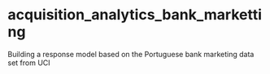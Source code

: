 # acquisition_analytics_bank_marketting
Building a response model based on the Portuguese bank marketing data set from UCI 
